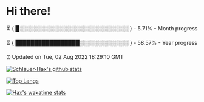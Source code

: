 # Hi there!

⏳ { █░░░░░░░░░░░░░░░░░░░░░░░░░░░░░ } - 5.71% - Month progress

⏳ { █████████████████░░░░░░░░░░░░░ } - 58.57% - Year progress

⏰ Updated on Tue, 02 Aug 2022 18:29:10 GMT


[![Schlauer-Hax's github stats](https://github-readme-stats.vercel.app/api?username=Schlauer-Hax&show_icons=true&theme=dark&count_private=true)](https://github.com/Schlauer-Hax)


[![Top Langs](https://github-readme-stats.vercel.app/api/top-langs/?username=Schlauer-Hax&layout=compact&theme=dark)](https://github.com/Schlauer-Hax?tab=repositories)


[![Hax's wakatime stats](https://github-readme-stats.vercel.app/api/wakatime?username=Hax&theme=dark)](https://wakatime.com/@Hax)

